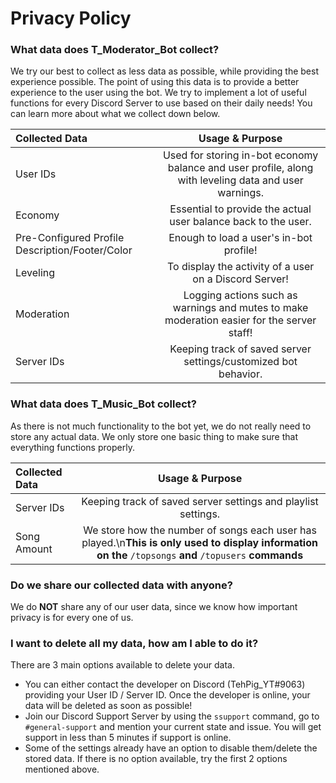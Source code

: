 # Privacy Policy

### What data does T_Moderator_Bot collect?
We try our best to collect as less data as possible, while providing the best experience possible.
The point of using this data is to provide a better experience to the user using the bot.
We try to implement a lot of useful functions for every Discord Server to use based on their daily needs!
You can learn more about what we collect down below.

| Collected Data | Usage & Purpose |
| :------------- | :----------: |
| User IDs | Used for storing in-bot economy balance and user profile, along with leveling data and user warnings. |
| Economy | Essential to provide the actual user balance back to the user.
| Pre-Configured Profile Description/Footer/Color | Enough to load a user's in-bot profile! |
| Leveling | To display the activity of a user on a Discord Server! |
| Moderation | Logging actions such as warnings and mutes to make moderation easier for the server staff! |
| Server IDs | Keeping track of saved server settings/customized bot behavior. |

### What data does T_Music_Bot collect?
As there is not much functionality to the bot yet, we do not really need to store any actual data.
We only store one basic thing to make sure that everything functions properly.

| Collected Data | Usage & Purpose |
| :------------- | :----------: |
| Server IDs | Keeping track of saved server settings and playlist settings. |
| Song Amount | We store how the number of songs each user has played.\n**This is only used to display information on the** `/topsongs` **and** `/topusers` **commands**

### Do we share our collected data with anyone?

We do **NOT** share any of our user data, since we know how important privacy is for every one of us.

### I want to delete all my data, how am I able to do it?

There are 3 main options available to delete your data.
- You can either contact the developer on Discord (TehPig_YT#9063) providing your User ID / Server ID. Once the developer is online, your data will be deleted as soon as possible!
- Join our Discord Support Server by using the `ssupport` command, go to `#general-support` and mention your current state and issue. You will get support in less than 5 minutes if support is online.
- Some of the settings already have an option to disable them/delete the stored data. If there is no option available, try the first 2 options mentioned above.
